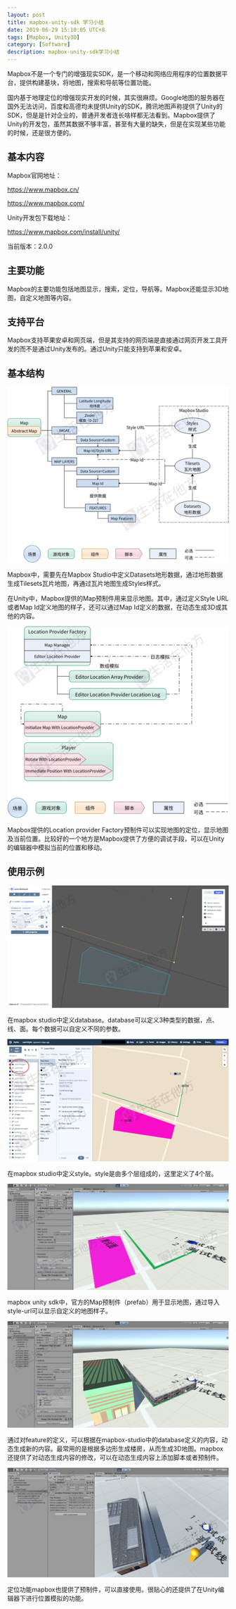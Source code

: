 ```yaml
---
layout: post
title: mapbox-unity-sdk 学习小结
date: 2019-06-29 15:10:05 UTC+8
tags: [Mapbox, Unity3D]
category: [Software]
description: mapbox-unity-sdk学习小结
---
```


Mapbox不是一个专门的增强现实SDK，是一个移动和网络应用程序的位置数据平台，提供构建基块，将地图，搜索和导航等位置功能。

国内基于地理定位的增强现实开发的时候，其实很麻烦。Google地图的服务器在国外无法访问，百度和高德均未提供Unity的SDK，腾讯地图声称提供了Unity的SDK，但是是针对企业的，普通开发者连长啥样都无法看到。Mapbox提供了Unity的开发包，虽然其数据不够丰富，甚至有大量的缺失，但是在实现某些功能的时候，还是很方便的。

<!-- more -->

## 基本内容

Mapbox官网地址：

https://www.mapbox.cn/

https://www.mapbox.com/

Unity开发包下载地址：

https://www.mapbox.com/install/unity/

当前版本：2.0.0

## 主要功能

Mapbox的主要功能包括地图显示，搜索，定位，导航等。Mapbox还能显示3D地图，自定义地图等内容。

## 支持平台

Mapbox支持苹果安卓和网页端，但是其支持的网页端是直接通过网页开发工具开发的而不是通过Unity发布的。通过Unity只能支持到苹果和安卓。

## 基本结构

![显示地图](/images/2019-6-29-mapbox-unity-sdk-show-map.jpg)

Mapbox中，需要先在Mapbox Studio中定义Datasets地形数据，通过地形数据生成Tilesets瓦片地图，再通过瓦片地图生成Styles样式。

在Unity中，Mapbox提供的Map预制件用来显示地图。其中，通过定义Style URL或者Map Id定义地图的样子，还可以通过Map Id定义的数据，在动态生成3D或其他的内容。

![定位](/images/2019-6-29-mapbox-unity-sdk-location.jpg)

Mapbox提供的Location provider Factory预制件可以实现地图的定位，显示地图及当前位置。比较好的一个地方是Mapbox提供了方便的调试手段，可以在Unity的编辑器中模拟当前的位置和移动。

## 使用示例

![定义database](/images/2019-6-29-mapbox-studio-database.jpg)

在mapbox studio中定义database。database可以定义3种类型的数据，点、线、面。每个数据可以自定义不同的参数。

![定义style](/images/2019-6-29-mapbox-studio-style.jpg)

在mapbox studio中定义style。style是由多个层组成的，这里定义了4个层。

![显示地图](/images/2019-6-29-mapbox-unity-map.jpg)

mapbox unity sdk中，官方的Map预制件（prefab）用于显示地图，通过导入style-url可以显示自定义的地图样子。

![显示地图](/images/2019-6-29-mapbox-unity-map-feature.jpg)

通过对feature的定义，可以根据在mapbox-studio中的database定义的内容，动态生成新的内容。最常用的是根据多边形生成楼房，从而生成3D地图。mapbox还提供了对动态生成内容的修改，可以在动态生成内容上添加脚本或者预制件。

![定义database](/images/2019-6-29-mapbox-unity-location.jpg)

定位功能mapbox也提供了预制件，可以直接使用。很贴心的还提供了在Unity编辑器下进行位置模拟的功能。


